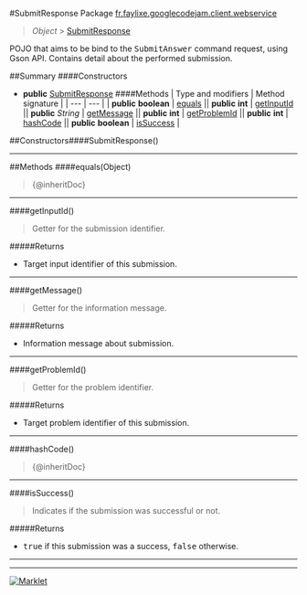 #SubmitResponse
Package [fr.faylixe.googlecodejam.client.webservice](README.md)<br>

> *Object* > [SubmitResponse](SubmitResponse.md)

<p>POJO that aims to be bind to the <tt>SubmitAnswer</tt>
 command request, using Gson API. Contains detail about
 the performed submission.</p>

##Summary
####Constructors
* **public** [SubmitResponse](#submitresponse)
####Methods
| Type and modifiers | Method signature |
| --- | --- |
| **public** **boolean** | [equals](#equalsobject) || **public** **int** | [getInputId](#getinputid) || **public** *String* | [getMessage](#getmessage) || **public** **int** | [getProblemId](#getproblemid) || **public** **int** | [hashCode](#hashcode) || **public** **boolean** | [isSuccess](#issuccess) |

##Constructors####SubmitResponse()
> 

---


##Methods
####equals(Object)
> {@inheritDoc}

---

####getInputId()
> Getter for the submission identifier.

#####Returns
* Target input identifier of this submission.

---

####getMessage()
> Getter for the information message.

#####Returns
* Information message about submission.

---

####getProblemId()
> Getter for the problem identifier.

#####Returns
* Target problem identifier of this submission.

---

####hashCode()
> {@inheritDoc}

---

####isSuccess()
> Indicates if the submission was successful or not.

#####Returns
* <tt>true</tt> if this submission was a success, <tt>false</tt> otherwise.

---

---

[![Marklet](https://img.shields.io/badge/Generated%20by-Marklet-green.svg)](https://github.com/Faylixe/marklet)